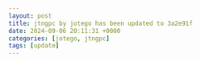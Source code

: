 ```yaml
---
layout: post
title: jtngpc by jotego has been updated to 3a2e91f
date: 2024-09-06 20:11:31 +0000
categories: [jotego, jtngpc]
tags: [update]
---
```


